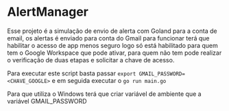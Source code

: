 # AlertManager

Esse projeto é a simulação de envio de alerta com Goland para a conta de email, os alertas é enviado para conta do Gmail para funcionar terá que habilitar o acesso de app menos seguro logo só está habilitado para quem tem o Google Workspace que pode ativar, para quem não tem pode realizar o verificação de duas etapas e solicitar a chave de acesso.

Para executar este script basta passar `export GMAIL_PASSWORD=<CHAVE_GOOGLE>` 
e em seguida executar o `go run main.go`

Para que utiliza o Windows terá que criar variável de ambiente que a variável  GMAIL_PASSWORD 
